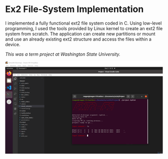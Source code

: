 # Ex2 File-System Implementation

I implemented a fully functional ext2 file system coded in C. Using low-level programming, I used the tools provided by Linux kernel to create an ext2 file system from scratch. The application can create new partitions or mount and use an already existing ext2 structure and access the files within a device.

*This was a term project at Washington State University.*

![ext2](./img/ext2_screenshot-1.png)